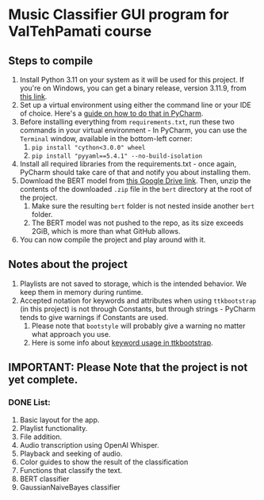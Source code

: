 # Music Classifier GUI program for ValTehPamati course

## Steps to compile
1. Install Python 3.11 on your system as it will be used for this project. 
If you're on Windows, you can get a binary release, version 3.11.9, from [this link](https://www.python.org/downloads/windows/).
2. Set up a virtual environment using either the command line or your IDE of choice. 
Here's a [guide on how to do that in PyCharm](https://www.jetbrains.com/help/pycharm/creating-virtual-environment.html#python_create_virtual_env).
3. Before installing everything from `requirements.txt`, run these two commands in your virtual environment - 
In PyCharm, you can use the `Terminal` window, available in the bottom-left corner:
   1. `pip install "cython<3.0.0" wheel`
   2. `pip install "pyyaml==5.4.1" --no-build-isolation`
4. Install all required libraries from the requirements.txt - once again, 
PyCharm should take care of that and notify you about installing them.
5. Download the BERT model from [this Google Drive link](https://drive.google.com/file/d/1PVphOyRvdsZ8oPqB8vWT5yOw6yBkJlGC/view?usp=drive_link).
Then, unzip the contents of the downloaded `.zip` file in the `bert` directory at the root of the project.
   1. Make sure the resulting `bert` folder is not nested inside another `bert` folder.
   2. The BERT model was not pushed to the repo, as its size exceeds 2GiB, which is more than what GitHub allows.
6. You can now compile the project and play around with it.

## Notes about the project
1. Playlists are not saved to storage, which is the intended behavior. 
We keep them in memory during runtime.
2. Accepted notation for keywords and attributes when using `ttkbootstrap` (in this project)
is not through Constants, but through strings -
PyCharm tends to give warnings if Constants are used. 
   1. Please note that `bootstyle` will probably give a warning no matter what approach you use.
   2. Here is some info about [keyword usage in ttkbootstrap](https://ttkbootstrap.readthedocs.io/en/latest/gettingstarted/tutorial/#keyword-usage).

## IMPORTANT: Please Note that the project is not yet complete.
### DONE List:
1. Basic layout for the app.
2. Playlist functionality.
3. File addition.
4. Audio transcription using OpenAI Whisper.
5. Playback and seeking of audio.
6. Color guides to show the result of the classification
7. Functions that classify the text.
8. BERT classifier
9. GaussianNaiveBayes classifier
